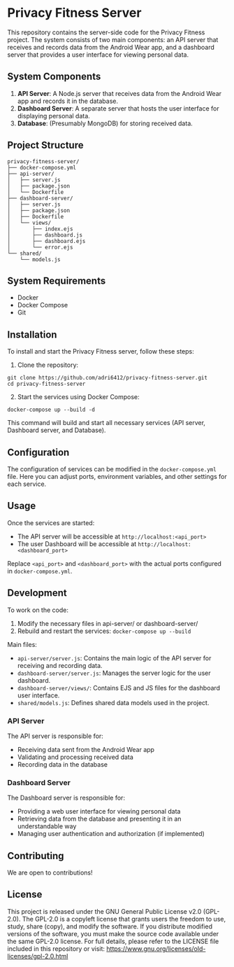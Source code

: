 # Privacy Fitness Server

This repository contains the server-side code for the Privacy Fitness project. The system consists of two main components: an API server that receives and records data from the Android Wear app, and a dashboard server that provides a user interface for viewing personal data.

## System Components

1. **API Server**: A Node.js server that receives data from the Android Wear app and records it in the database.
2. **Dashboard Server**: A separate server that hosts the user interface for displaying personal data.
3. **Database**: (Presumably MongoDB) for storing received data.

## Project Structure

```
privacy-fitness-server/
├── docker-compose.yml
├── api-server/
│   ├── server.js
│   ├── package.json
│   └── Dockerfile
├── dashboard-server/
│   ├── server.js
│   ├── package.json
│   ├── Dockerfile
│   └── views/
│       ├── index.ejs
│       ├── dashboard.js
│       ├── dashboard.ejs
│       └── error.ejs
└── shared/
    └── models.js
```

## System Requirements

* Docker
* Docker Compose
* Git

## Installation

To install and start the Privacy Fitness server, follow these steps:

1. Clone the repository:

```
git clone https://github.com/adri6412/privacy-fitness-server.git
cd privacy-fitness-server
```

2. Start the services using Docker Compose:

```
docker-compose up --build -d
```

This command will build and start all necessary services (API server, Dashboard server, and Database).

## Configuration

The configuration of services can be modified in the `docker-compose.yml` file. Here you can adjust ports, environment variables, and other settings for each service.

## Usage

Once the services are started:

* The API server will be accessible at `http://localhost:<api_port>`
* The user Dashboard will be accessible at `http://localhost:<dashboard_port>`

Replace `<api_port>` and `<dashboard_port>` with the actual ports configured in `docker-compose.yml`.

## Development

To work on the code:

1. Modify the necessary files in api-server/ or dashboard-server/
2. Rebuild and restart the services: `docker-compose up --build`

Main files:

* `api-server/server.js`: Contains the main logic of the API server for receiving and recording data.
* `dashboard-server/server.js`: Manages the server logic for the user dashboard.
* `dashboard-server/views/`: Contains EJS and JS files for the dashboard user interface.
* `shared/models.js`: Defines shared data models used in the project.

### API Server

The API server is responsible for:

* Receiving data sent from the Android Wear app
* Validating and processing received data
* Recording data in the database

### Dashboard Server

The Dashboard server is responsible for:

* Providing a web user interface for viewing personal data
* Retrieving data from the database and presenting it in an understandable way
* Managing user authentication and authorization (if implemented)

## Contributing

We are open to contributions!

## License

This project is released under the GNU General Public License v2.0 (GPL-2.0). The GPL-2.0 is a copyleft license that grants users the freedom to use, study, share (copy), and modify the software. If you distribute modified versions of the software, you must make the source code available under the same GPL-2.0 license. For full details, please refer to the LICENSE file included in this repository or visit: https://www.gnu.org/licenses/old-licenses/gpl-2.0.html
